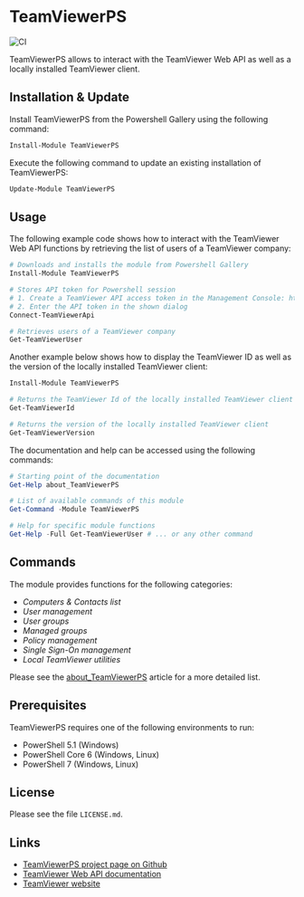 # TeamViewerPS

![CI](https://github.com/teamviewer/TeamViewerPS/workflows/CI/badge.svg)

TeamViewerPS allows to interact with the TeamViewer Web API as well as a locally installed TeamViewer client.

## Installation & Update

Install TeamViewerPS from the Powershell Gallery using the following command:

```powershell
Install-Module TeamViewerPS
```

Execute the following command to update an existing installation of TeamViewerPS:

```powershell
Update-Module TeamViewerPS
```

## Usage

The following example code shows how to interact with the TeamViewer Web API functions by retrieving the list of users of a TeamViewer company:

```powershell
# Downloads and installs the module from Powershell Gallery
Install-Module TeamViewerPS

# Stores API token for Powershell session
# 1. Create a TeamViewer API access token in the Management Console: https://login.teamviewer.com
# 2. Enter the API token in the shown dialog
Connect-TeamViewerApi

# Retrieves users of a TeamViewer company
Get-TeamViewerUser
```

Another example below shows how to display the TeamViewer ID as well as the version of the locally installed TeamViewer client:

```powershell
Install-Module TeamViewerPS

# Returns the TeamViewer Id of the locally installed TeamViewer client
Get-TeamViewerId

# Returns the version of the locally installed TeamViewer client
Get-TeamViewerVersion
```

The documentation and help can be accessed using the following commands:

```powershell
# Starting point of the documentation
Get-Help about_TeamViewerPS

# List of available commands of this module
Get-Command -Module TeamViewerPS

# Help for specific module functions
Get-Help -Full Get-TeamViewerUser # ... or any other command
```

## Commands

The module provides functions for the following categories:

- _Computers & Contacts list_
- _User management_
- _User groups_
- _Managed groups_
- _Policy management_
- _Single Sign-On management_
- _Local TeamViewer utilities_

Please see the [about_TeamViewerPS](docs/about_TeamViewerPS.md) article for a more detailed list.

## Prerequisites

TeamViewerPS requires one of the following environments to run:

- PowerShell 5.1 (Windows) 
- PowerShell Core 6 (Windows, Linux)
- PowerShell 7 (Windows, Linux)

## License

Please see the file `LICENSE.md`.

## Links

- [TeamViewerPS project page on Github](https://github.com/TeamViewer/TeamViewerPS)
- [TeamViewer Web API documentation](https://webapi.teamviewer.com/api/v1/docs/index)
- [TeamViewer website](https://www.teamviewer.com/)
